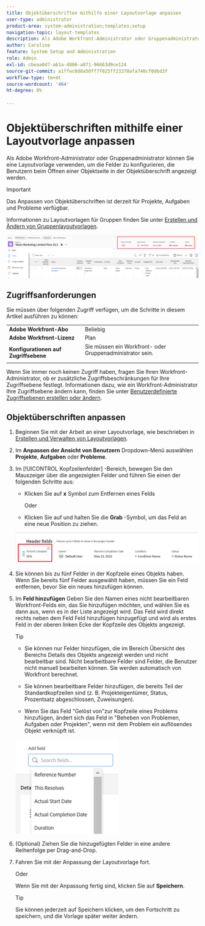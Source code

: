 ```yaml
---
title: Objektüberschriften mithilfe einer Layoutvorlage anpassen
user-type: administrator
product-area: system-administration;templates;setup
navigation-topic: layout-templates
description: Als Adobe Workfront-Administrator oder Gruppenadministrator können Sie eine Layoutvorlage verwenden, um die Felder zu konfigurieren, die Benutzern beim Öffnen einer Objektseite in der Objektüberschrift angezeigt werden.
author: Caroline
feature: System Setup and Administration
role: Admin
exl-id: cbeaa0d7-a61a-4806-a871-96663d9ce124
source-git-commit: a1ffec0d8a50ff7f025ff23370afa746cf0d6d3f
workflow-type: tm+mt
source-wordcount: '464'
ht-degree: 0%

---
```


# Objektüberschriften mithilfe einer Layoutvorlage anpassen

Als Adobe Workfront-Administrator oder Gruppenadministrator können Sie eine Layoutvorlage verwenden, um die Felder zu konfigurieren, die Benutzern beim Öffnen einer Objektseite in der Objektüberschrift angezeigt werden.

>[!IMPORTANT]
>
>Das Anpassen von Objektüberschriften ist derzeit für Projekte, Aufgaben und Probleme verfügbar.


Informationen zu Layoutvorlagen für Gruppen finden Sie unter [Erstellen und Ändern von Gruppenlayoutvorlagen](../../manage-groups/work-with-group-objects/create-and-modify-a-groups-layout-templates.md).

![](assets/object-header-fields.png)

## Zugriffsanforderungen

Sie müssen über folgenden Zugriff verfügen, um die Schritte in diesem Artikel ausführen zu können:


<table>
  <tr>
   <td><strong>Adobe Workfront-Abo</strong>
   </td>
   <td>Beliebig
   </td>
  </tr>
  <tr>
   <td><strong>Adobe Workfront-Lizenz</strong>
   </td>
   <td>Plan
   </td>
  </tr>
  <tr>
   <td><strong>Konfigurationen auf Zugriffsebene</strong>
   </td>
   <td>Sie müssen ein Workfront- oder Gruppenadministrator sein.
<p>
   </td>
  </tr>
</table>

Wenn Sie immer noch keinen Zugriff haben, fragen Sie Ihren Workfront-Administrator, ob er zusätzliche Zugriffsbeschränkungen für Ihre Zugriffsebene festlegt. Informationen dazu, wie ein Workfront-Administrator Ihre Zugriffsebene ändern kann, finden Sie unter [Benutzerdefinierte Zugriffsebenen erstellen oder ändern](../../add-users/configure-and-grant-access/create-modify-access-levels.md).

## Objektüberschriften anpassen

1. Beginnen Sie mit der Arbeit an einer Layoutvorlage, wie beschrieben in [Erstellen und Verwalten von Layoutvorlagen](../../customize-workfront/use-layout-templates/create-and-manage-layout-templates.md).
1. Im **Anpassen der Ansicht von Benutzern** Dropdown-Menü auswählen **Projekte**, **Aufgaben** oder **Probleme**.

   <!--when this will be possible for more than 3 objects, at production, make this more general: update the sentence above to say "select an object you want to customize in the Customize what users see drop-down menu). -->

1. Im [!UICONTROL Kopfzeilenfelder] -Bereich, bewegen Sie den Mauszeiger über die angezeigten Felder und führen Sie einen der folgenden Schritte aus:
   * Klicken Sie auf **x** Symbol zum Entfernen eines Felds

      Oder

   * Klicken Sie auf und halten Sie die **Grab** -Symbol, um das Feld an eine neue Position zu ziehen.

   <!--(NOTE: make sure the default names of these fields have not changed; otherwise, update screen shot)-->

   ![](assets/object-header-field-x-and-grab-icons-in-lt.png)

1. Sie können bis zu fünf Felder in der Kopfzeile eines Objekts haben.
Wenn Sie bereits fünf Felder ausgewählt haben, müssen Sie ein Feld entfernen, bevor Sie ein neues hinzufügen können.
1. Im **Feld hinzufügen** Geben Sie den Namen eines nicht bearbeitbaren Workfront-Felds ein, das Sie hinzufügen möchten, und wählen Sie es dann aus, wenn es in der Liste angezeigt wird. Das Feld wird direkt rechts neben dem Feld Feld hinzufügen hinzugefügt und wird als erstes Feld in der oberen linken Ecke der Kopfzeile des Objekts angezeigt.

   >[!TIP]
   >
   >* Sie können nur Felder hinzufügen, die im Bereich Übersicht des Bereichs Details des Objekts angezeigt werden und nicht bearbeitbar sind. Nicht bearbeitbare Felder sind Felder, die Benutzer nicht manuell bearbeiten können. Sie werden automatisch von Workfront berechnet.
   >
   >* Sie können bearbeitbare Felder hinzufügen, die bereits Teil der Standardkopfzeilen sind (z. B. Projekteigentümer, Status, Prozentsatz abgeschlossen, Zuweisungen).
   >
   >* Wenn Sie das Feld &quot;Gelöst von&quot;zur Kopfzeile eines Problems hinzufügen, ändert sich das Feld in &quot;Beheben von Problemen, Aufgaben oder Projekten&quot;, wenn mit dem Problem ein auflösendes Objekt verknüpft ist.



   ![](assets/add-field-to-header-in-lt-list.png)


1. (Optional) Ziehen Sie die hinzugefügten Felder in eine andere Reihenfolge per Drag-and-Drop.

1. Fahren Sie mit der Anpassung der Layoutvorlage fort.

   Oder

   Wenn Sie mit der Anpassung fertig sind, klicken Sie auf **Speichern**.

   >[!TIP]
   >
   >Sie können jederzeit auf Speichern klicken, um den Fortschritt zu speichern, und die Vorlage später weiter ändern.
